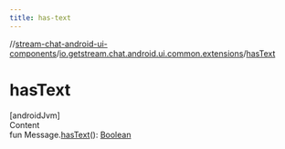 ```yaml
---
title: has-text
---
```

//[stream-chat-android-ui-components](../../index.md)/[io.getstream.chat.android.ui.common.extensions](index.md)/[hasText](hasText.md)



# hasText  
[androidJvm]  
Content  
fun Message.[hasText](hasText.md)(): [Boolean](https://kotlinlang.org/api/latest/jvm/stdlib/kotlin/-boolean/index.html)  



